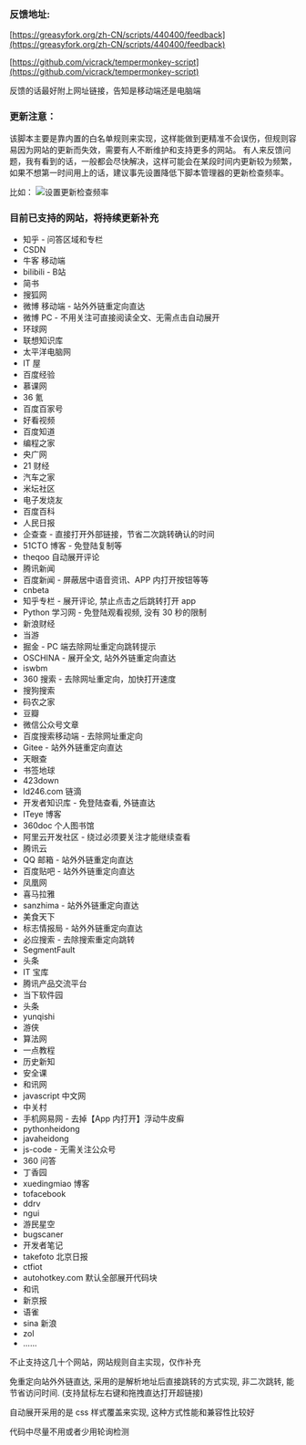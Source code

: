 ### 反馈地址:

[https://greasyfork.org/zh-CN/scripts/440400/feedback](https://greasyfork.org/zh-CN/scripts/440400/feedback)

[https://github.com/vicrack/tempermonkey-script](https://github.com/vicrack/tempermonkey-script)

反馈的话最好附上网址链接，告知是移动端还是电脑端


### 更新注意：

该脚本主要是靠内置的白名单规则来实现，这样能做到更精准不会误伤，但规则容易因为网站的更新而失效，需要有人不断维护和支持更多的网站。
有人来反馈问题，我有看到的话，一般都会尽快解决，这样可能会在某段时间内更新较为频繁，如果不想第一时间用上的话，建议事先设置降低下脚本管理器的更新检查频率。


比如：
![设置更新检查频率](https://greasyfork.org/rails/active_storage/representations/redirect/eyJfcmFpbHMiOnsibWVzc2FnZSI6IkJBaHBBK3FnQVE9PSIsImV4cCI6bnVsbCwicHVyIjoiYmxvYl9pZCJ9fQ==--3b97f1efb3924a9c8b902d96cd4fbb3ea6ef6601/eyJfcmFpbHMiOnsibWVzc2FnZSI6IkJBaDdCem9MWm05eWJXRjBTU0lJY0c1bkJqb0dSVlE2RkhKbGMybDZaVjkwYjE5c2FXMXBkRnNIYVFISWFRSEkiLCJleHAiOm51bGwsInB1ciI6InZhcmlhdGlvbiJ9fQ==--e4f27e4605e5535222e2c2f9dcbe36f4bd1deb29/123.png)

### 目前已支持的网站，将持续更新补充

-   知乎 - 问答区域和专栏
-   CSDN
-   牛客 移动端
-   bilibili - B站
-   简书
-   搜狐网
-   微博 移动端 - 站外外链重定向直达
-   微博 PC - 不用关注可直接阅读全文、无需点击自动展开
-   环球网
-   联想知识库
-   太平洋电脑网
-   IT 屋
-   百度经验
-   慕课网
-   36 氪
-   百度百家号
-   好看视频
-   百度知道
-   编程之家
-   央广网
-   21 财经
-   汽车之家
-   米坛社区
-   电子发烧友
-   百度百科
-   人民日报
-   企查查 - 直接打开外部链接，节省二次跳转确认的时间
-   51CTO 博客 - 免登陆复制等
-   theqoo 自动展开评论
-   腾讯新闻
-   百度新闻 - 屏蔽居中语音资讯、APP 内打开按钮等等
-   cnbeta
-   知乎专栏 - 展开评论, 禁止点击之后跳转打开 app
-   Python 学习网 - 免登陆观看视频, 没有 30 秒的限制
-   新浪财经
-   当游
-   掘金 - PC 端去除网址重定向跳转提示
-   OSCHINA - 展开全文, 站外外链重定向直达
-   iswbm
-   360 搜索 - 去除网址重定向，加快打开速度
-   搜狗搜索
-   码农之家
-   豆瓣
-   微信公众号文章
-   百度搜索移动端 - 去除网址重定向
-   Gitee - 站外外链重定向直达
-   天眼查
-   书签地球
-   423down
-   ld246.com 链滴
-   开发者知识库 - 免登陆查看, 外链直达
-   ITeye 博客
-   360doc 个人图书馆
-   阿里云开发社区 - 绕过必须要关注才能继续查看
-   腾讯云
-   QQ 邮箱 - 站外外链重定向直达
-   百度贴吧 - 站外外链重定向直达
-   凤凰网
-   喜马拉雅
-   sanzhima - 站外外链重定向直达
-   美食天下
-   标志情报局 - 站外外链重定向直达
-   必应搜索 - 去除搜索重定向跳转
-   SegmentFault
-   头条
-   IT 宝库
-   腾讯产品交流平台
-   当下软件园
-   头条
-   yunqishi
-   游侠
-   算法网
-   一点教程
-   历史新知
-   安全课
-   和讯网
-   javascript 中文网
-   中关村
-   手机网易网 - 去掉【App 内打开】浮动牛皮癣
-   pythonheidong
-   javaheidong
-   js-code - 无需关注公众号
-   360 问答
-   丁香园
-   xuedingmiao 博客
-   tofacebook
-   ddrv
-   ngui
-   游民星空
-   bugscaner
-   开发者笔记
-   takefoto 北京日报
-   ctfiot
-   autohotkey.com 默认全部展开代码块
-   和讯
-   新京报
-   语雀
-   sina 新浪
-   zol
-   ......

不止支持这几十个网站，网站规则自主实现，仅作补充

免重定向站外外链直达, 采用的是解析地址后直接跳转的方式实现, 非二次跳转, 能节省访问时间. (支持鼠标左右键和拖拽直达打开超链接)

自动展开采用的是 css 样式覆盖来实现, 这种方式性能和兼容性比较好

代码中尽量不用或者少用轮询检测